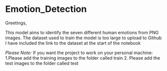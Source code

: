 # Emotion_Detection

Greetings,

This model aims to identify the seven different human emotions from PNG images.
The dataset used to train the model is too large to upload to Github
I have included the link to the dataset at the start of the notebook

*Please Note:*
If you want the project to work on your personal machine:
1.Please add the training images to the folder called train
2. Please add the test images to the folder called test
